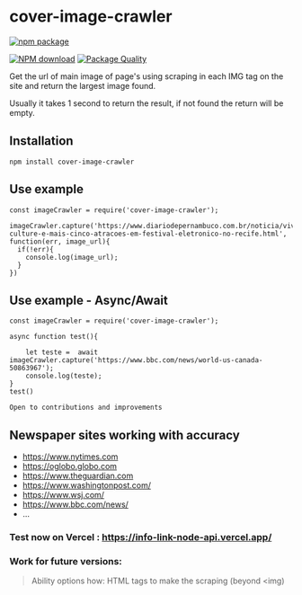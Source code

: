 # cover-image-crawler 

[![npm package](https://nodei.co/npm/cover-image-crawler.png?downloads=true&downloadRank=true&stars=true)](https://nodei.co/npm/cover-image-crawle/)

[![NPM download][download-image]][download-url]
[![Package Quality][quality-image]][quality-url]

[quality-image]: https://packagequality.com/shield/cover-image-crawler.svg
[quality-url]: https://packagequality.com/#?package=cover-image-crawler
[download-image]: https://img.shields.io/npm/dm/cover-image-crawler.svg?style=flat-square
[download-url]: https://npmjs.org/package/cover-image-crawler

Get the url of main image of page's using scraping in each IMG tag on the site and return the largest image found.

Usually it takes 1 second to return the result, if not found the return will be empty.

## Installation

```
npm install cover-image-crawler
```

## Use example

```
const imageCrawler = require('cover-image-crawler');

imageCrawler.capture('https://www.diariodepernambuco.com.br/noticia/viver/2019/07/vintage-culture-e-mais-cinco-atracoes-em-festival-eletronico-no-recife.html', function(err, image_url){
  if(!err){
    console.log(image_url);
  }
})
```

## Use example - Async/Await

```
const imageCrawler = require('cover-image-crawler');

async function test(){
    
    let teste =  await imageCrawler.capture('https://www.bbc.com/news/world-us-canada-50863967');
    console.log(teste);
}
test()

Open to contributions and improvements
```
## Newspaper sites working with accuracy
* https://www.nytimes.com
* https://oglobo.globo.com
* https://www.theguardian.com
* https://www.washingtonpost.com/
* https://www.wsj.com/
* https://www.bbc.com/news/
* ...

### Test now on Vercel : https://info-link-node-api.vercel.app/

### Work for future versions: 

> Ability options how: HTML tags to make the scraping (beyond <img)

